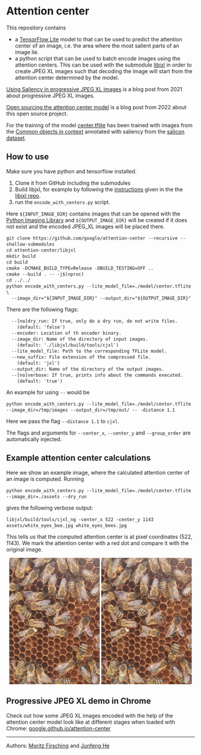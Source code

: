 # Attention center

This repository contains
 - a [TensorFlow Lite](https://www.tensorflow.org/lite) model to that can be used to predict the attention center of an image, i.e. the area where the most salient parts of an image lie.
 - a python script that can be used to batch encode images using the attention centers. This can be used with the submodule [libjxl](firschinghttps://github.com/libjxl/libjxl) in order to create JPEG XL images such that decoding the image will start from the attention center determined by the model.

 [Using Saliency in progressive JPEG XL images](https://opensource.googleblog.com/2021/09/using-saliency-in-progressive-jpeg-xl-images.html) is a blog post from 2021 about progressive JPEG XL images.

 [Open sourcing the attention center model](https://opensource.googleblog.com/2022/12/open-sourcing-attention-center-model.html) is a blog post from 2022 about this open source project.

 For the training of the model [center.tflite](./model/center.tflite) has been trained with images from the [Common objects in context](https://cocodataset.org/#home) annotated with saliency from the [salicon dataset](http://salicon.net/).

## How to use

Make sure you have python and tensorflow installed.

1. Clone it from GitHub including the submodules
2. Build libjxl, for example by following the [instructions](https://github.com/libjxl/libjxl/blob/main/README.md) given in the the [libjxl repo](https://github.com/libjxl/libjxl).
3. run the `encode_with_centers.py` script.

Here `${INPUT_IMAGE_DIR}` contains images that can be opened with the [Python Imaging Library](https://github.com/python-pillow/Pillow) and `${OUTPUT_IMAGE_DIR}` will be created if it does not exist and the encoded JPEG_XL images will be placed there.

``` shell
git clone https://github.com/google/attention-center --recursive --shallow-submodules
cd attention-center/libjxl
mkdir build
cd build
cmake -DCMAKE_BUILD_TYPE=Release -DBUILD_TESTING=OFF ..
cmake --build . -- -j$(nproc)
cd ../../
python encode_with_centers.py --lite_model_file=./model/center.tflite \
  --image_dir="${INPUT_IMAGE_DIR}" --output_dir="${OUTPUT_IMAGE_DIR}"
```

There are the following flags:
```
  --[no]dry_run: If true, only do a dry run, do not write files.
    (default: 'false')
  --encoder: Location of th encoder binary.
  --image_dir: Name of the directory of input images.
    (default: './libjxl/build/tools/cjxl')
  --lite_model_file: Path to the corresponding TFLite model.
  --new_suffix: File extension of the compressed file.
    (default: 'jxl')
  --output_dir: Name of the directory of the output images.
  --[no]verbose: If true, prints info about the commands executed.
    (default: 'true')
  ```

An example for using `--` would be
```shell
python encode_with_centers.py --lite_model_file=./model/center.tflite   --image_dir=/tmp/images --output_dir=/tmp/out/ -- -distance 1.1
```
Here we pass the flag `--distance 1.1` to `cjxl`.

The flags and arguments for `--center_x`, `--center_y` and `--group_order` are automatically injected.

## Example attention center calculations

Here we show an example image, where the calculated attention center of an
image is computed. Running

```shell
python encode_with_centers.py --lite_model_file=./model/center.tflite --image_dir=./assets --dry_run
```

gives the following verbose output:
```shell
libjxl/build/tools/cjxl_ng -center_x 522 -center_y 1143 assets/white_eyes_bee.jpg white_eyes_bees.jpg
```


This tells us that the computed attention center is at pixel coordinates
(522, 1143). We mark the attention center with a red dot and compare it with the original image.

<p align="middle">
<img src="assets/white_eyes_bee.jpg" alt="original image" style="width: 48%;">
<img src="assets/white_eyes_bee_with_red_attention_center.jpg" alt="image with attention center as red dot" style="width: 48%;">
</p>

## Progressive JPEG XL demo in Chrome

Check out how some JPEG XL images encoded with the help of the attention center model look like at different stages when loaded with Chrome:
[google.github.io/attention-center](https://google.github.io/attention-center)

-----

Authors: [Moritz Firsching](https://github.com/mo271) and [Junfeng He](https://github.com/jfh1980)
